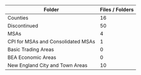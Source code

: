 | Folder                             |   Files / Folders |
|------------------------------------|-------------------|
| Counties                           |                16 |
| Discontinued                       |                50 |
| MSAs                               |                 4 |
| CPI for MSAs and Consolidated MSAs |                 1 |
| Basic Trading Areas                |                 0 |
| BEA Economic Areas                 |                 0 |
| New England City and Town Areas    |                10 |